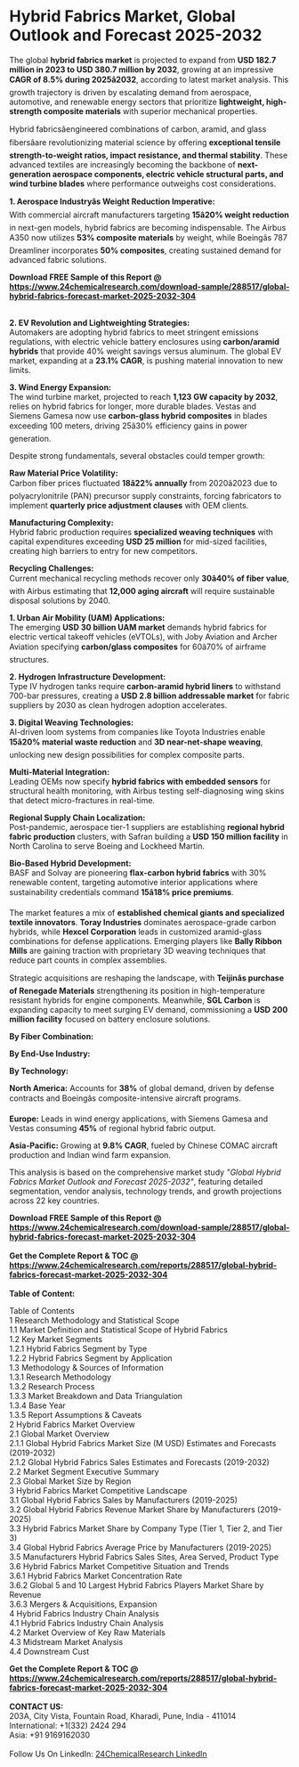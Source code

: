 <h1>Hybrid Fabrics Market, Global Outlook and Forecast 2025-2032</h1><p>The global <strong>hybrid fabrics market</strong> is projected to expand from <strong>USD 182.7 million in 2023 to USD 380.7 million by 2032</strong>, growing at an impressive <strong>CAGR of 8.5% during 2025â2032</strong>, according to latest market analysis. This growth trajectory is driven by escalating demand from aerospace, automotive, and renewable energy sectors that prioritize <strong>lightweight, high-strength composite materials</strong> with superior mechanical properties.</p><p>Hybrid fabricsâengineered combinations of carbon, aramid, and glass fibersâare revolutionizing material science by offering <strong>exceptional tensile strength-to-weight ratios, impact resistance, and thermal stability</strong>. These advanced textiles are increasingly becoming the backbone of <strong>next-generation aerospace components, electric vehicle structural parts, and wind turbine blades</strong> where performance outweighs cost considerations.</p><p><strong>1. Aerospace Industryâs Weight Reduction Imperative:</strong><br>
With commercial aircraft manufacturers targeting <strong>15â20% weight reduction</strong> in next-gen models, hybrid fabrics are becoming indispensable. The Airbus A350 now utilizes <strong>53% composite materials</strong> by weight, while Boeingâs 787 Dreamliner incorporates <strong>50% composites</strong>, creating sustained demand for advanced fabric solutions.</p><div><b>Download FREE Sample of this Report @ 
            <a href="https://www.24chemicalresearch.com/download-sample/288517/global-hybrid-fabrics-forecast-market-2025-2032-304">
            https://www.24chemicalresearch.com/download-sample/288517/global-hybrid-fabrics-forecast-market-2025-2032-304</a></b></div><br><p><strong>2. EV Revolution and Lightweighting Strategies:</strong><br>
Automakers are adopting hybrid fabrics to meet stringent emissions regulations, with electric vehicle battery enclosures using <strong>carbon/aramid hybrids</strong> that provide 40% weight savings versus aluminum. The global EV market, expanding at a <strong>23.1% CAGR</strong>, is pushing material innovation to new limits.</p><p><strong>3. Wind Energy Expansion:</strong><br>
The wind turbine market, projected to reach <strong>1,123 GW capacity by 2032</strong>, relies on hybrid fabrics for longer, more durable blades. Vestas and Siemens Gamesa now use <strong>carbon-glass hybrid composites</strong> in blades exceeding 100 meters, driving 25â30% efficiency gains in power generation.</p><p>Despite strong fundamentals, several obstacles could temper growth:</p><p><strong>Raw Material Price Volatility:</strong><br>
	Carbon fiber prices fluctuated <strong>18â22% annually</strong> from 2020â2023 due to polyacrylonitrile (PAN) precursor supply constraints, forcing fabricators to implement <strong>quarterly price adjustment clauses</strong> with OEM clients.</p><p><strong>Manufacturing Complexity:</strong><br>
	Hybrid fabric production requires <strong>specialized weaving techniques</strong> with capital expenditures exceeding <strong>USD 25 million</strong> for mid-sized facilities, creating high barriers to entry for new competitors.</p><p><strong>Recycling Challenges:</strong><br>
	Current mechanical recycling methods recover only <strong>30â40% of fiber value</strong>, with Airbus estimating that <strong>12,000 aging aircraft</strong> will require sustainable disposal solutions by 2040.</p><p><strong>1. Urban Air Mobility (UAM) Applications:</strong><br>
The emerging <strong>USD 30 billion UAM market</strong> demands hybrid fabrics for electric vertical takeoff vehicles (eVTOLs), with Joby Aviation and Archer Aviation specifying <strong>carbon/glass composites</strong> for 60â70% of airframe structures.</p><p><strong>2. Hydrogen Infrastructure Development:</strong><br>
Type IV hydrogen tanks require <strong>carbon-aramid hybrid liners</strong> to withstand 700-bar pressures, creating a <strong>USD 2.8 billion addressable market</strong> for fabric suppliers by 2030 as clean hydrogen adoption accelerates.</p><p><strong>3. Digital Weaving Technologies:</strong><br>
AI-driven loom systems from companies like Toyota Industries enable <strong>15â20% material waste reduction</strong> and <strong>3D near-net-shape weaving</strong>, unlocking new design possibilities for complex composite parts.</p><p><strong>Multi-Material Integration:</strong><br>
	Leading OEMs now specify <strong>hybrid fabrics with embedded sensors</strong> for structural health monitoring, with Airbus testing self-diagnosing wing skins that detect micro-fractures in real-time.</p><p><strong>Regional Supply Chain Localization:</strong><br>
	Post-pandemic, aerospace tier-1 suppliers are establishing <strong>regional hybrid fabric production</strong> clusters, with Safran building a <strong>USD 150 million facility</strong> in North Carolina to serve Boeing and Lockheed Martin.</p><p><strong>Bio-Based Hybrid Development:</strong><br>
	BASF and Solvay are pioneering <strong>flax-carbon hybrid fabrics</strong> with 30% renewable content, targeting automotive interior applications where sustainability credentials command <strong>15â18% price premiums</strong>.</p><p>The market features a mix of <strong>established chemical giants and specialized textile innovators</strong>. <strong>Toray Industries</strong> dominates aerospace-grade carbon hybrids, while <strong>Hexcel Corporation</strong> leads in customized aramid-glass combinations for defense applications. Emerging players like <strong>Bally Ribbon Mills</strong> are gaining traction with proprietary 3D weaving techniques that reduce part counts in complex assemblies.</p><p>Strategic acquisitions are reshaping the landscape, with <strong>Teijinâs purchase of Renegade Materials</strong> strengthening its position in high-temperature resistant hybrids for engine components. Meanwhile, <strong>SGL Carbon</strong> is expanding capacity to meet surging EV demand, commissioning a <strong>USD 200 million facility</strong> focused on battery enclosure solutions.</p><p><strong>By Fiber Combination:</strong></p><p><strong>By End-Use Industry:</strong></p><p><strong>By Technology:</strong></p><p><strong>North America:</strong> Accounts for <strong>38%</strong> of global demand, driven by defense contracts and Boeingâs composite-intensive aircraft programs.</p><p><strong>Europe:</strong> Leads in wind energy applications, with Siemens Gamesa and Vestas consuming <strong>45%</strong> of regional hybrid fabric output.</p><p><strong>Asia-Pacific:</strong> Growing at <strong>9.8% CAGR</strong>, fueled by Chinese COMAC aircraft production and Indian wind farm expansion.</p><p>This analysis is based on the comprehensive market study <em>"Global Hybrid Fabrics Market Outlook and Forecast 2025-2032"</em>, featuring detailed segmentation, vendor analysis, technology trends, and growth projections across 22 key countries.</p><div><b>Download FREE Sample of this Report @ 
            <a href="https://www.24chemicalresearch.com/download-sample/288517/global-hybrid-fabrics-forecast-market-2025-2032-304">
            https://www.24chemicalresearch.com/download-sample/288517/global-hybrid-fabrics-forecast-market-2025-2032-304</a></b></div><br><div><b>Get the Complete Report & TOC @ 
            <a href="https://www.24chemicalresearch.com/reports/288517/global-hybrid-fabrics-forecast-market-2025-2032-304">
            https://www.24chemicalresearch.com/reports/288517/global-hybrid-fabrics-forecast-market-2025-2032-304</a></b></div><br>
            <b>Table of Content:</b><p>Table of Contents<br />
1 Research Methodology and Statistical Scope<br />
1.1 Market Definition and Statistical Scope of Hybrid Fabrics<br />
1.2 Key Market Segments<br />
1.2.1 Hybrid Fabrics Segment by Type<br />
1.2.2 Hybrid Fabrics Segment by Application<br />
1.3 Methodology & Sources of Information<br />
1.3.1 Research Methodology<br />
1.3.2 Research Process<br />
1.3.3 Market Breakdown and Data Triangulation<br />
1.3.4 Base Year<br />
1.3.5 Report Assumptions & Caveats<br />
2 Hybrid Fabrics Market Overview<br />
2.1 Global Market Overview<br />
2.1.1 Global Hybrid Fabrics Market Size (M USD) Estimates and Forecasts (2019-2032)<br />
2.1.2 Global Hybrid Fabrics Sales Estimates and Forecasts (2019-2032)<br />
2.2 Market Segment Executive Summary<br />
2.3 Global Market Size by Region<br />
3 Hybrid Fabrics Market Competitive Landscape<br />
3.1 Global Hybrid Fabrics Sales by Manufacturers (2019-2025)<br />
3.2 Global Hybrid Fabrics Revenue Market Share by Manufacturers (2019-2025)<br />
3.3 Hybrid Fabrics Market Share by Company Type (Tier 1, Tier 2, and Tier 3)<br />
3.4 Global Hybrid Fabrics Average Price by Manufacturers (2019-2025)<br />
3.5 Manufacturers Hybrid Fabrics Sales Sites, Area Served, Product Type<br />
3.6 Hybrid Fabrics Market Competitive Situation and Trends<br />
3.6.1 Hybrid Fabrics Market Concentration Rate<br />
3.6.2 Global 5 and 10 Largest Hybrid Fabrics Players Market Share by Revenue<br />
3.6.3 Mergers & Acquisitions, Expansion<br />
4 Hybrid Fabrics Industry Chain Analysis<br />
4.1 Hybrid Fabrics Industry Chain Analysis<br />
4.2 Market Overview of Key Raw Materials<br />
4.3 Midstream Market Analysis<br />
4.4 Downstream Cust</p><div><b>Get the Complete Report & TOC @ 
            <a href="https://www.24chemicalresearch.com/reports/288517/global-hybrid-fabrics-forecast-market-2025-2032-304">
            https://www.24chemicalresearch.com/reports/288517/global-hybrid-fabrics-forecast-market-2025-2032-304</a></b></div><br><b>CONTACT US:</b><br>
            203A, City Vista, Fountain Road, Kharadi, Pune, India - 411014<br>
            International: +1(332) 2424 294<br>
            Asia: +91 9169162030 <br><br>
            Follow Us On LinkedIn: <a href="https://www.linkedin.com/company/24chemicalresearch/">24ChemicalResearch LinkedIn</a>